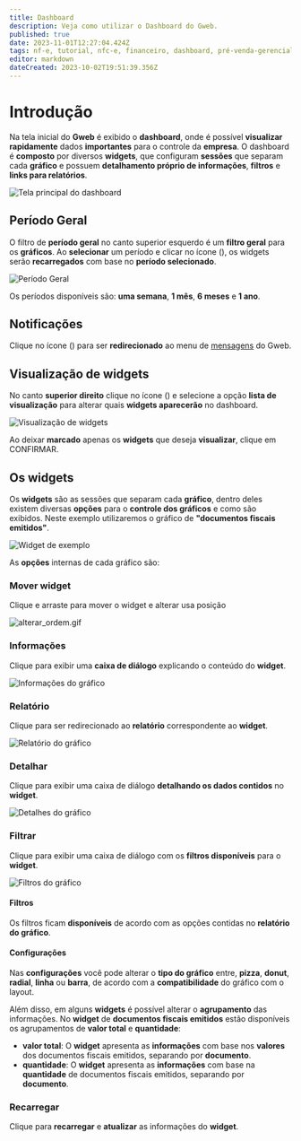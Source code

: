 ```yaml
---
title: Dashboard
description: Veja como utilizar o Dashboard do Gweb.
published: true
date: 2023-11-01T12:27:04.424Z
tags: nf-e, tutorial, nfc-e, financeiro, dashboard, pré-venda-gerencial
editor: markdown
dateCreated: 2023-10-02T19:51:39.356Z
---
```


# Introdução

Na tela inicial do **Gweb** é exibido o **dashboard**, onde é possível **visualizar** **rapidamente** dados **importantes** para o controle da **empresa**. O dashboard é **composto** por diversos **widgets**, que configuram **sessões** que separam cada **gráfico** e possuem **detalhamento próprio de informações**, **filtros** e **links para relatórios**.

![Tela principal do dashboard](/dashboard/dashboard_main.png)

## Período Geral

O filtro de **período geral** no canto superior esquerdo é um **filtro geral** para os **gráficos**.
Ao **selecionar** um período e clicar no ícone (<span class="mdi mdi-refresh"></span>), os widgets serão **recarregados** com base no **período selecionado**.

![Período Geral](/dashboard/período_geral.png)

Os períodos disponíveis são: **uma semana**, **1 mês**, **6 meses** e **1 ano**.

## <span class="mdi mdi-bell"></span> Notificações

Clique no ícone (<span class="mdi mdi-bell"></span>) para ser **redirecionado** ao menu de [mensagens](/usuario/mensagens) do Gweb.

## <span class="mdi mdi-menu"></span> Visualização de widgets
No canto **superior direito** clique no ícone (<span class="mdi mdi-menu"></span>) e selecione a opção **lista de visualização** para alterar quais **widgets aparecerão** no dashboard.

![Visualização de widgets](/dashboard/visualizacao_widgets.png)

Ao deixar **marcado** apenas os **widgets** que deseja **visualizar**, clique em <span class="mat-button">CONFIRMAR</span>.


## Os widgets

Os **widgets** são as sessões que separam cada **gráfico**, dentro deles existem diversas **opções** para o **controle dos gráficos** e como são exibidos. Neste exemplo utilizaremos o gráfico de **"documentos fiscais emitidos"**.

![Widget de exemplo](/dashboard/grafico_opcoes_exemplo.png)

As **opções** internas de cada gráfico são:

### <span class="mdi mdi-cursor-move"></span> Mover widget

Clique e arraste para mover o widget e alterar usa posição

![alterar_ordem.gif](/dashboard/alterar_ordem.gif)


### <span class="mdi mdi-information"></span> Informações

Clique para exibir uma **caixa de diálogo** explicando o conteúdo do **widget**.

![Informações do gráfico](/dashboard/informacoes_grafico.png)

### <span class="mdi mdi-file-document"></span> Relatório

Clique para ser redirecionado ao **relatório** correspondente ao **widget**.

![Relatório do gráfico](/dashboard/relatorios_grafico.gif)

### <span class="mdi mdi-launch"></span> Detalhar

Clique para exibir uma caixa de diálogo **detalhando os dados contidos** no **widget**.

![Detalhes do gráfico](/dashboard/detalhar_grafico.png)

### <span class="mdi mdi-filter"></span> Filtrar

Clique para exibir uma caixa de diálogo com os **filtros disponíveis** para o **widget**.

![Filtros do gráfico](/dashboard/filtros_grafico.png)

#### Filtros
Os filtros ficam **disponíveis** de acordo com as opções contidas no **relatório do gráfico**.

#### Configurações

Nas **configurações** você pode alterar o **tipo do gráfico** entre, **pizza**, **donut**, **radial**, **linha** ou **barra**, de acordo com a **compatibilidade** do gráfico com o layout.

Além disso, em alguns **widgets** é possível alterar o **agrupamento** das informações. No **widget** de **documentos fiscais emitidos** estão disponíveis os agrupamentos de **valor total** e **quantidade**:
- **valor total**: O **widget** apresenta as **informações** com base nos **valores** dos documentos fiscais emitidos, separando por **documento**.
- **quantidade**: O **widget** apresenta as **informações** com base na **quantidade** de documentos fiscais emitidos, separando por **documento**.

### <span class="mdi mdi-refresh"></span> Recarregar

Clique para **recarregar** e **atualizar** as informações do **widget**.
